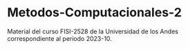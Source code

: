 # Metodos-Computacionales-2
Material del curso FISI-2528 de la Universidad de los Andes correspondiente al periodo 2023-10.